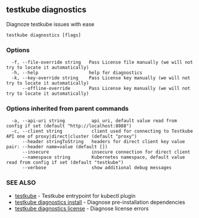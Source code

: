 ## testkube diagnostics

Diagnoze testkube issues with ease

```
testkube diagnostics [flags]
```

### Options

```
  -f, --file-override string   Pass License file manually (we will not try to locate it automatically)
  -h, --help                   help for diagnostics
  -k, --key-override string    Pass License key manually (we will not try to locate it automatically)
      --offline-override       Pass License key manually (we will not try to locate it automatically)
```

### Options inherited from parent commands

```
  -a, --api-uri string          api uri, default value read from config if set (default "http://localhost:8088")
  -c, --client string           client used for connecting to Testkube API one of proxy|direct|cluster (default "proxy")
      --header stringToString   headers for direct client key value pair: --header name=value (default [])
      --insecure                insecure connection for direct client
      --namespace string        Kubernetes namespace, default value read from config if set (default "testkube")
      --verbose                 show additional debug messages
```

### SEE ALSO

* [testkube](testkube.md)	 - Testkube entrypoint for kubectl plugin
* [testkube diagnostics install](testkube_diagnostics_install.md)	 - Diagnose pre-installation dependencies
* [testkube diagnostics license](testkube_diagnostics_license.md)	 - Diagnose license errors

